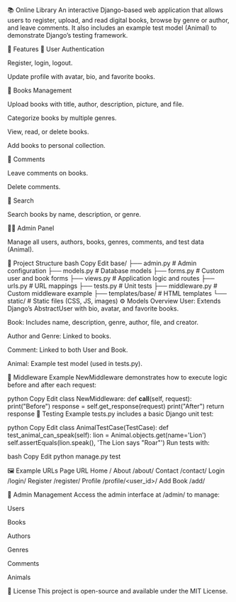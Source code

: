 📚 Online Library
An interactive Django-based web application that allows users to register, upload, and read digital books, browse by genre or author, and leave comments. It also includes an example test model (Animal) to demonstrate Django’s testing framework.

🚀 Features
👤 User Authentication

Register, login, logout.

Update profile with avatar, bio, and favorite books.

📖 Books Management

Upload books with title, author, description, picture, and file.

Categorize books by multiple genres.

View, read, or delete books.

Add books to personal collection.

💬 Comments

Leave comments on books.

Delete comments.

🧠 Search

Search books by name, description, or genre.

🧑‍💻 Admin Panel

Manage all users, authors, books, genres, comments, and test data (Animal).

🧩 Project Structure
bash
Copy
Edit
base/
 ├── admin.py          # Admin configuration
 ├── models.py         # Database models
 ├── forms.py          # Custom user and book forms
 ├── views.py          # Application logic and routes
 ├── urls.py           # URL mappings
 ├── tests.py          # Unit tests
 ├── middleware.py     # Custom middleware example
 ├── templates/base/   # HTML templates
 └── static/           # Static files (CSS, JS, images)
⚙️ Models Overview
User: Extends Django’s AbstractUser with bio, avatar, and favorite books.

Book: Includes name, description, genre, author, file, and creator.

Author and Genre: Linked to books.

Comment: Linked to both User and Book.

Animal: Example test model (used in tests.py).

🧠 Middleware Example
NewMiddleware demonstrates how to execute logic before and after each request:

python
Copy
Edit
class NewMiddleware:
    def __call__(self, request):
        print("Before")
        response = self.get_response(request)
        print("After")
        return response
🧪 Testing Example
tests.py includes a basic Django unit test:

python
Copy
Edit
class AnimalTestCase(TestCase):
    def test_animal_can_speak(self):
        lion = Animal.objects.get(name='Lion')
        self.assertEquals(lion.speak(), 'The Lion says "Roar"')
Run tests with:

bash
Copy
Edit
python manage.py test


🖼️ Example URLs
Page	URL
Home	/
About	/about/
Contact	/contact/
Login	/login/
Register	/register/
Profile	/profile/<user_id>/
Add Book	/add/

🧰 Admin Management
Access the admin interface at /admin/ to manage:

Users

Books

Authors

Genres

Comments

Animals

🧾 License
This project is open-source and available under the MIT License.
